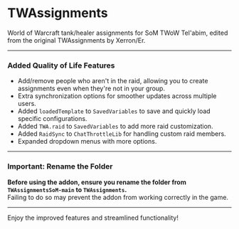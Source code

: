 # TWAssignments

World of Warcraft tank/healer assignments for SoM TWoW Tel'abim, edited from the original TWAssignments by Xerron/Er.

---

### Added Quality of Life Features

- Add/remove people who aren't in the raid, allowing you to create assignments even when they're not in your group.  
- Extra synchronization options for smoother updates across multiple users.  
- Added `loadedTemplate` to `SavedVariables` to save and quickly load specific configurations.  
- Added `TWA.raid` to `SavedVariables` to add more raid customization.
- Added `RaidSync` to `ChatThrottleLib` for handling custom raid members.
- Expanded dropdown menus with more options.  

---

### Important: Rename the Folder

**Before using the addon, ensure you rename the folder from `TWAssignmentsSoM-main` to `TWAssignments`.**  
Failing to do so may prevent the addon from working correctly in the game.

---

Enjoy the improved features and streamlined functionality!
